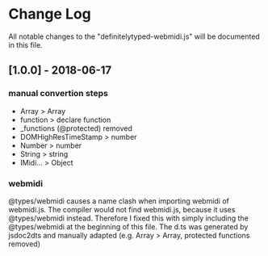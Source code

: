 # Change Log
All notable changes to the "definitelytyped-webmidi.js" will be documented in this file.

## [1.0.0] - 2018-06-17
### manual convertion steps
- Array > Array<any>
- function > declare function
- _functions (@protected) removed
- DOMHighResTimeStamp > number
- Number > number
- String > string
- IMidi... > Object

### webmidi
@types/webmidi causes a name clash when importing webmidi of webmidi.js.
The compiler would not find webmidi.js, because it uses @types/webmidi instead.
Therefore I fixed this with simply including the @types/webmidi at the beginning of this file.
The d.ts was generated by jsdoc2dts and manually adapted (e.g. Array > Array<any>, protected functions removed)

